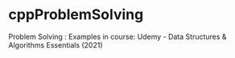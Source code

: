 # cppProblemSolving
Problem Solving : Examples in course: 
 Udemy - Data Structures & Algorithms Essentials (2021)
